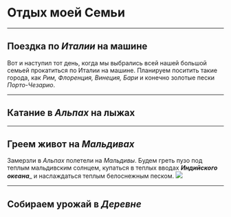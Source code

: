 # __Отдых моей Семьи__

---
## Поездка по *Италии* на машине
Вот и наступил тот день, когда мы выбрались всей нашей большой семьей прокатиться по Италии на машине. Планируем поситить такие города, как *Рим, Флоренция, Винеция, Бари* и конечно золотые пески *Порто-Чезарио*.

---
## Катание в *Альпах* на лыжах
 
---
## Греем живот на *Мальдивах*
Замерзли в *Альпах* полетели на *Мальдивы*. Будем греть пузо под теплым мальдивским солнцем, купаться в теплых вводах _**Индийского океана**__ и наслаждаться теплым белоснежным песком.
![](Maldives.jpg)

---
## Собираем урожай в *Деревне*

